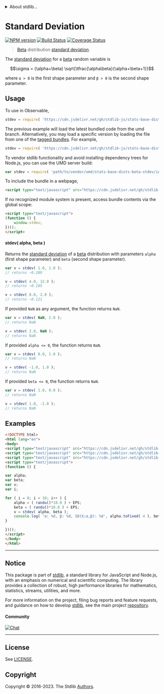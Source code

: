 <!--

@license Apache-2.0

Copyright (c) 2018 The Stdlib Authors.

Licensed under the Apache License, Version 2.0 (the "License");
you may not use this file except in compliance with the License.
You may obtain a copy of the License at

   http://www.apache.org/licenses/LICENSE-2.0

Unless required by applicable law or agreed to in writing, software
distributed under the License is distributed on an "AS IS" BASIS,
WITHOUT WARRANTIES OR CONDITIONS OF ANY KIND, either express or implied.
See the License for the specific language governing permissions and
limitations under the License.

-->


<details>
  <summary>
    About stdlib...
  </summary>
  <p>We believe in a future in which the web is a preferred environment for numerical computation. To help realize this future, we've built stdlib. stdlib is a standard library, with an emphasis on numerical and scientific computation, written in JavaScript (and C) for execution in browsers and in Node.js.</p>
  <p>The library is fully decomposable, being architected in such a way that you can swap out and mix and match APIs and functionality to cater to your exact preferences and use cases.</p>
  <p>When you use stdlib, you can be absolutely certain that you are using the most thorough, rigorous, well-written, studied, documented, tested, measured, and high-quality code out there.</p>
  <p>To join us in bringing numerical computing to the web, get started by checking us out on <a href="https://github.com/stdlib-js/stdlib">GitHub</a>, and please consider <a href="https://opencollective.com/stdlib">financially supporting stdlib</a>. We greatly appreciate your continued support!</p>
</details>

# Standard Deviation

[![NPM version][npm-image]][npm-url] [![Build Status][test-image]][test-url] [![Coverage Status][coverage-image]][coverage-url] <!-- [![dependencies][dependencies-image]][dependencies-url] -->

> [Beta][beta-distribution] distribution [standard deviation][stdev].

<!-- Section to include introductory text. Make sure to keep an empty line after the intro `section` element and another before the `/section` close. -->

<section class="intro">

The [standard deviation][stdev] for a [beta][beta-distribution] random variable is

<!-- <equation class="equation" label="eq:beta_stdev" align="center" raw="\sigma = (\alpha+\beta) \sqrt{\tfrac{\alpha\beta}{\alpha+\beta+1}}" alt="Standard deviation for a beta distribution."> -->

```math
\sigma = (\alpha+\beta) \sqrt{\tfrac{\alpha\beta}{\alpha+\beta+1}}
```

<!-- <div class="equation" align="center" data-raw-text="\sigma = (\alpha+\beta) \sqrt{\tfrac{\alpha\beta}{\alpha+\beta+1}}" data-equation="eq:beta_stdev">
    <img src="https://cdn.jsdelivr.net/gh/stdlib-js/stdlib@51534079fef45e990850102147e8945fb023d1d0/lib/node_modules/@stdlib/stats/base/dists/beta/stdev/docs/img/equation_beta_stdev.svg" alt="Standard deviation for a beta distribution.">
    <br>
</div> -->

<!-- </equation> -->

where `α > 0` is the first shape parameter and `β > 0` is the second shape parameter.

</section>

<!-- /.intro -->

<!-- Package usage documentation. -->



<section class="usage">

## Usage

To use in Observable,

```javascript
stdev = require( 'https://cdn.jsdelivr.net/gh/stdlib-js/stats-base-dists-beta-stdev@umd/browser.js' )
```
The previous example will load the latest bundled code from the umd branch. Alternatively, you may load a specific version by loading the file from one of the [tagged bundles](https://github.com/stdlib-js/stats-base-dists-beta-stdev/tags). For example,

```javascript
stdev = require( 'https://cdn.jsdelivr.net/gh/stdlib-js/stats-base-dists-beta-stdev@v0.1.0-umd/browser.js' )
```

To vendor stdlib functionality and avoid installing dependency trees for Node.js, you can use the UMD server build:

```javascript
var stdev = require( 'path/to/vendor/umd/stats-base-dists-beta-stdev/index.js' )
```

To include the bundle in a webpage,

```html
<script type="text/javascript" src="https://cdn.jsdelivr.net/gh/stdlib-js/stats-base-dists-beta-stdev@umd/browser.js"></script>
```

If no recognized module system is present, access bundle contents via the global scope:

```html
<script type="text/javascript">
(function () {
    window.stdev;
})();
</script>
```

#### stdev( alpha, beta )

Returns the [standard deviation][stdev] of a [beta][beta-distribution] distribution with parameters `alpha` (first shape parameter) and `beta` (second shape parameter).

```javascript
var v = stdev( 1.0, 1.0 );
// returns ~0.289

v = stdev( 4.0, 12.0 );
// returns ~0.105

v = stdev( 8.0, 2.0 );
// returns ~0.121
```

If provided `NaN` as any argument, the function returns `NaN`.

```javascript
var v = stdev( NaN, 2.0 );
// returns NaN

v = stdev( 2.0, NaN );
// returns NaN
```

If provided `alpha <= 0`, the function returns `NaN`.

```javascript
var v = stdev( 0.0, 1.0 );
// returns NaN

v = stdev( -1.0, 1.0 );
// returns NaN
```

If provided `beta <= 0`, the function returns `NaN`.

```javascript
var v = stdev( 1.0, 0.0 );
// returns NaN

v = stdev( 1.0, -1.0 );
// returns NaN
```

</section>

<!-- /.usage -->

<!-- Package usage notes. Make sure to keep an empty line after the `section` element and another before the `/section` close. -->

<section class="notes">

</section>

<!-- /.notes -->

<!-- Package usage examples. -->

<section class="examples">

## Examples

<!-- eslint no-undef: "error" -->

```html
<!DOCTYPE html>
<html lang="en">
<body>
<script type="text/javascript" src="https://cdn.jsdelivr.net/gh/stdlib-js/random-base-randu@umd/browser.js"></script>
<script type="text/javascript" src="https://cdn.jsdelivr.net/gh/stdlib-js/constants-float64-eps@umd/browser.js"></script>
<script type="text/javascript" src="https://cdn.jsdelivr.net/gh/stdlib-js/stats-base-dists-beta-stdev@umd/browser.js"></script>
<script type="text/javascript">
(function () {

var alpha;
var beta;
var v;
var i;

for ( i = 0; i < 10; i++ ) {
    alpha = ( randu()*10.0 ) + EPS;
    beta = ( randu()*10.0 ) + EPS;
    v = stdev( alpha, beta );
    console.log( 'α: %d, β: %d, SD(X;α,β): %d', alpha.toFixed( 4 ), beta.toFixed( 4 ), v.toFixed( 4 ) );
}

})();
</script>
</body>
</html>
```

</section>

<!-- /.examples -->

<!-- Section to include cited references. If references are included, add a horizontal rule *before* the section. Make sure to keep an empty line after the `section` element and another before the `/section` close. -->

<section class="references">

</section>

<!-- /.references -->

<!-- Section for related `stdlib` packages. Do not manually edit this section, as it is automatically populated. -->

<section class="related">

</section>

<!-- /.related -->

<!-- Section for all links. Make sure to keep an empty line after the `section` element and another before the `/section` close. -->


<section class="main-repo" >

* * *

## Notice

This package is part of [stdlib][stdlib], a standard library for JavaScript and Node.js, with an emphasis on numerical and scientific computing. The library provides a collection of robust, high performance libraries for mathematics, statistics, streams, utilities, and more.

For more information on the project, filing bug reports and feature requests, and guidance on how to develop [stdlib][stdlib], see the main project [repository][stdlib].

#### Community

[![Chat][chat-image]][chat-url]

---

## License

See [LICENSE][stdlib-license].


## Copyright

Copyright &copy; 2016-2023. The Stdlib [Authors][stdlib-authors].

</section>

<!-- /.stdlib -->

<!-- Section for all links. Make sure to keep an empty line after the `section` element and another before the `/section` close. -->

<section class="links">

[npm-image]: http://img.shields.io/npm/v/@stdlib/stats-base-dists-beta-stdev.svg
[npm-url]: https://npmjs.org/package/@stdlib/stats-base-dists-beta-stdev

[test-image]: https://github.com/stdlib-js/stats-base-dists-beta-stdev/actions/workflows/test.yml/badge.svg?branch=v0.1.0
[test-url]: https://github.com/stdlib-js/stats-base-dists-beta-stdev/actions/workflows/test.yml?query=branch:v0.1.0

[coverage-image]: https://img.shields.io/codecov/c/github/stdlib-js/stats-base-dists-beta-stdev/main.svg
[coverage-url]: https://codecov.io/github/stdlib-js/stats-base-dists-beta-stdev?branch=main

<!--

[dependencies-image]: https://img.shields.io/david/stdlib-js/stats-base-dists-beta-stdev.svg
[dependencies-url]: https://david-dm.org/stdlib-js/stats-base-dists-beta-stdev/main

-->

[chat-image]: https://img.shields.io/gitter/room/stdlib-js/stdlib.svg
[chat-url]: https://app.gitter.im/#/room/#stdlib-js_stdlib:gitter.im

[stdlib]: https://github.com/stdlib-js/stdlib

[stdlib-authors]: https://github.com/stdlib-js/stdlib/graphs/contributors

[umd]: https://github.com/umdjs/umd
[es-module]: https://developer.mozilla.org/en-US/docs/Web/JavaScript/Guide/Modules

[deno-url]: https://github.com/stdlib-js/stats-base-dists-beta-stdev/tree/deno
[umd-url]: https://github.com/stdlib-js/stats-base-dists-beta-stdev/tree/umd
[esm-url]: https://github.com/stdlib-js/stats-base-dists-beta-stdev/tree/esm
[branches-url]: https://github.com/stdlib-js/stats-base-dists-beta-stdev/blob/main/branches.md

[stdlib-license]: https://raw.githubusercontent.com/stdlib-js/stats-base-dists-beta-stdev/main/LICENSE

[beta-distribution]: https://en.wikipedia.org/wiki/Beta_distribution

[stdev]: https://en.wikipedia.org/wiki/Standard_deviation

</section>

<!-- /.links -->
